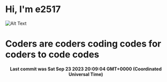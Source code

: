 # Hi, I'm e2517

![Alt Text](https://github.com/E2517/e2517/blob/master/images/background.gif)

# Coders are coders coding codes for coders to code codes

<h4 align="center">Last commit was Sat Sep 23 2023 20:09:04 GMT+0000 (Coordinated Universal Time)</h4>
